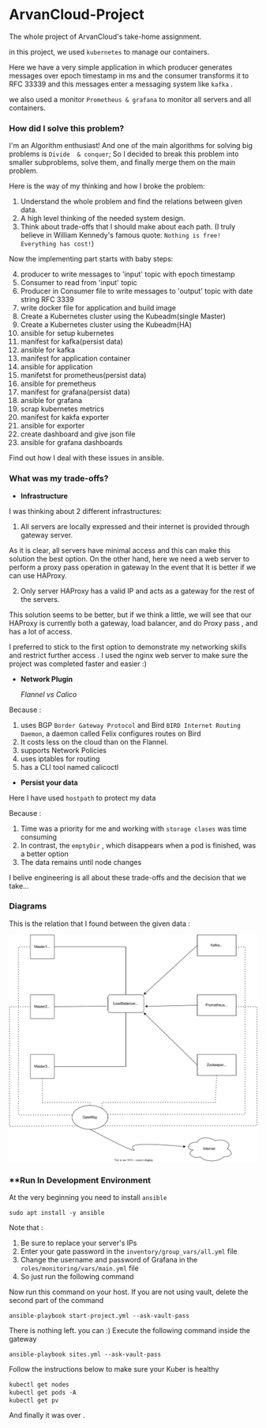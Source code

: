 # ArvanCloud-Project

The whole project of ArvanCloud's take-home assignment.

in this project, we used `kubernetes` to manage our containers. 

Here we have a very simple application in which producer generates messages over epoch timestamp in ms and the consumer transforms it to RFC 33339 and this messages enter a messaging system like `kafka` .

we also used a monitor `Prometheus & grafana` to monitor all servers and all containers.

### How did I solve this problem?
I'm an Algorithm enthusiast! And one of the main algorithms for solving big problems is `Divide  & conquer`; So I decided to break this problem into smaller subproblems, solve them, and finally merge them on the main problem.

Here is the way of my thinking and how I broke the problem:

1) Understand the whole problem and find the relations between given data.
2) A high level thinking of the needed system design.
3) Think about trade-offs that I should make about each path. (I truly believe in William Kennedy's famous quote: `Nothing is free! Everything has cost!`)

Now the implementing part starts with baby steps:

4)  producer to write messages to 'input' topic with epoch timestamp
5)  Consumer to read from 'input' topic
6)  Producer in Consumer file to write messages to 'output' topic with date string RFC 3339
7)  write docker file for application and build image
8)  Create a Kubernetes cluster using the Kubeadm(single Master)
9)  Create a Kubernetes cluster using the Kubeadm(HA)
10) ansible for setup kubernetes
11) manifest for kafka(persist data)
12) ansible for kafka
13) manifest for application container
14) ansible for application
15) manifetst for prometheus(persist data)
16) ansible for premetheus
17) manifest for grafana(persist data)
18) ansible for grafana
19) scrap kubernetes metrics
20) manifest for kakfa exporter
21) ansible for exporter
22) create dashboard and give json file 
23) ansible for grafana dashboards

Find out how I deal with these issues in ansible.

### What was my trade-offs?
* **Infrastructure**

I was thinking about 2 different infrastructures:

1) All servers are locally expressed and their internet is provided through gateway server.

As it is clear, all servers have minimal access and this can make this solution the best option. On the other hand, here we need a web server to perform a proxy pass operation in gateway  In the event that It is better if we can use HAProxy.

2) Only server HAProxy has a valid IP and acts as a gateway for the rest of the servers.

This solution seems to be better, but if we think a little, we will see that our HAProxy is currently both a gateway, load balancer, and do Proxy pass , and has a lot of access.

I preferred to stick to the first option to demonstrate my networking skills and restrict further access .
I used the nginx web server to make sure the project was completed faster and easier :)

* **Network Plugin**

    *Flannel vs Calico*

Because :
1) uses BGP `Border Gateway Protocol` and Bird `BIRD Internet Routing Daemon`, a daemon called Felix configures routes on Bird
2) It costs less on the cloud than on the Flannel.
3) supports Network Policies
4) uses iptables for routing
5) has a CLI tool named calicoctl

* **Persist your data**

Here I have used `hostpath` to protect my data

Because :
1) Time was a priority for me and working with `storage clases` was time consuming
2) In contrast, the `emptyDir` , which disappears when a pod is finished, was a better option
3) The data remains until node changes

I belive engineering is all about these trade-offs and the decision that we take...

### **Diagrams**
This is the relation that I found between the given data :

![System Design](assets/UntitledDiagram.drawio.png "System Design")

### **Run In Development Environment

At the very beginning you need to install `ansible`

```
sudo apt install -y ansible
```

Note that :
1) Be sure to replace your server's IPs
2) Enter your gate password in the `inventory/group_vars/all.yml` file
3) Change the username and password of Grafana in the `roles/monitoring/vars/main.yml` file
4) So just run the following command

Now run this command on your host. If you are not using vault, delete the second part of the command

```
ansible-playbook start-project.yml --ask-vault-pass
```

There is nothing left. you can :)
Execute the following command inside the gateway

```
ansible-playbook sites.yml --ask-vault-pass
```

Follow the instructions below to make sure your Kuber is healthy

```
kubectl get nodes
kubectl get pods -A
kubectl get pv
```

And finally it was over .

